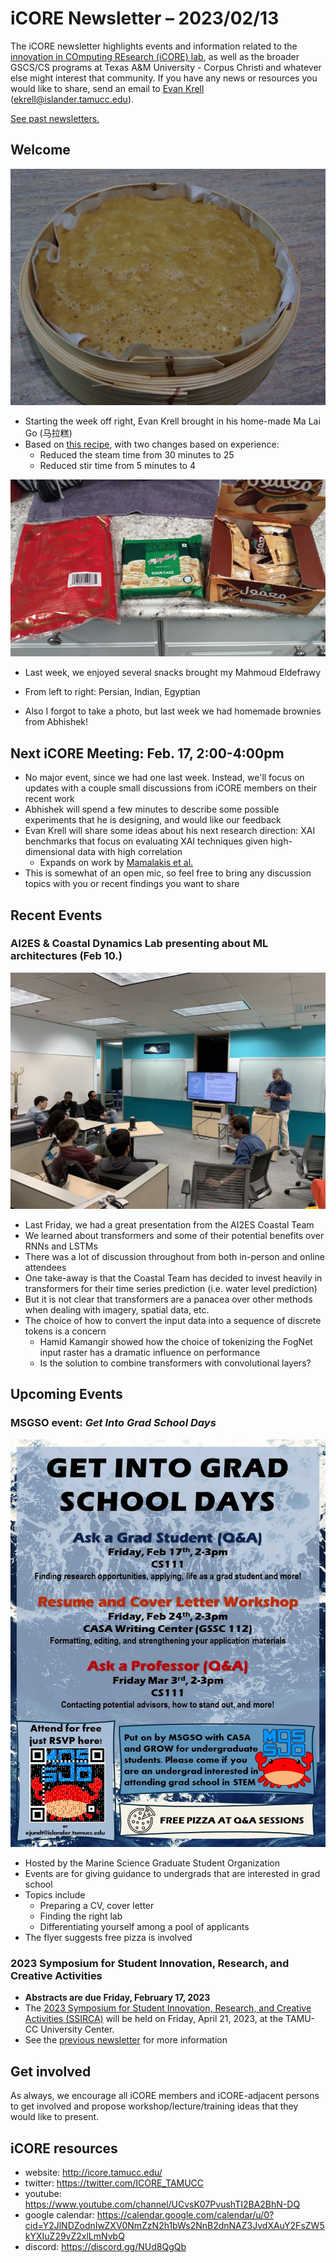# iCORE Newsletter – 2023/02/13

The iCORE newsletter highlights events and information related to the [innovation in COmputing REsearch (iCORE) lab](https://icore.tamucc.edu/),
as well as the broader GSCS/CS programs at Texas A&M University - Corpus Christi and whatever else might interest that community.
If you have any news or resources you would like to share, send an email to [Evan Krell](https://scholar.google.com/citations?user=jLuwYGAAAAAJ&hl=en) (ekrell@islander.tamucc.edu).

[See past newsletters.](https://github.com/ekrell/icore_website/tree/main/news)


## Welcome

![ma lai go](../img/malaigo.JPG)

- Starting the week off right, Evan Krell brought in his home-made Ma Lai Go (马拉糕)
- Based on [this recipe](https://www.google.com/url?sa=t&rct=j&q=&esrc=s&source=web&cd=&cad=rja&uact=8&ved=2ahUKEwiCxvjUt5P9AhX8m2oFHSz_CqwQFnoECAwQAQ&url=https%3A%2F%2Fthewoksoflife.com%2Fma-lai-go-chinese-steamed-cake%2F&usg=AOvVaw2QVep5hnj3Ee_zOk12dohW), with two changes based on experience:
  - Reduced the steam time from 30 minutes to 25
  - Reduced stir time from 5 minutes to 4
  
![snacks from Mahmoud](../img/icore_mahmoudsnacks.jpg)

- Last week, we enjoyed several snacks brought my Mahmoud Eldefrawy
- From left to right: Persian, Indian, Egyptian

- Also I forgot to take a photo, but last week we had homemade brownies from Abhishek!

## Next iCORE Meeting: Feb. 17, 2:00-4:00pm

- No major event, since we had one last week. Instead, we'll focus on updates with a couple small discussions from iCORE members on their recent work
- Abhishek will spend a few minutes to describe some possible experiments that he is designing, and would like our feedback
- Evan Krell will share some ideas about his next research direction: XAI benchmarks that focus on evaluating XAI techniques given high-dimensional data with high correlation
  - Expands on work by [Mamalakis et al.](https://arxiv.org/abs/2103.10005)
- This is somewhat of an open mic, so feel free to bring any discussion topics with you or recent findings you want to share

## Recent Events

### AI2ES & Coastal Dynamics Lab presenting about ML architectures (Feb 10.)

![Attending Dr. Tissot's talk](../img/icore_20230210.jpeg)

- Last Friday, we had a great presentation from the AI2ES Coastal Team
- We learned about transformers and some of their potential benefits over RNNs and LSTMs
- There was a lot of discussion throughout from both in-person and online attendees
- One take-away is that the Coastal Team has decided to invest heavily in transformers for their time series prediction (i.e. water level prediction)
- But it is not clear that transformers are a panacea over other methods when dealing with imagery, spatial data, etc. 
- The choice of how to convert the input data into a sequence of discrete tokens is a concern
  - Hamid Kamangir showed how the choice of tokenizing the FogNet input raster has a dramatic influence on performance
  - Is the solution to combine transformers with convolutional layers?


## Upcoming Events

### MSGSO event: _Get Into Grad School Days_

![MSGSO flyer](../img/msgso_gradschool.jpg)

- Hosted by the Marine Science Graduate Student Organization
- Events are for giving guidance to undergrads that are interested in grad school
- Topics include
  - Preparing a CV, cover letter
  - Finding the right lab 
  - Differentiating yourself among a pool of applicants
- The flyer suggests free pizza is involved

### 2023 Symposium for Student Innovation, Research, and Creative Activities

- **Abstracts are due Friday, February 17, 2023**
- The [2023 Symposium for Student Innovation, Research, and Creative Activities (SSIRCA)](https://www.tamucc.edu/research/student-symposium/index.php) will be held on Friday, April 21, 2023, at the TAMU-CC University Center. 
- See the [previous newsletter](https://github.com/ekrell/icore_website/blob/main/news/icore_news_20230207.md) for more information


## Get involved

As always, we encourage all iCORE members and iCORE-adjacent persons to get involved and propose workshop/lecture/training ideas that they would like to present.

## iCORE resources

- website: http://icore.tamucc.edu/
- twitter: https://twitter.com/ICORE_TAMUCC
- youtube: https://www.youtube.com/channel/UCvsK07PvushTI2BA2BhN-DQ
- google calendar: https://calendar.google.com/calendar/u/0?cid=Y2JlNDZodnIwZXV0NmZzN2h1bWs2NnB2dnNAZ3JvdXAuY2FsZW5kYXIuZ29vZ2xlLmNvbQ
- discord: https://discord.gg/NUd8QgQb
